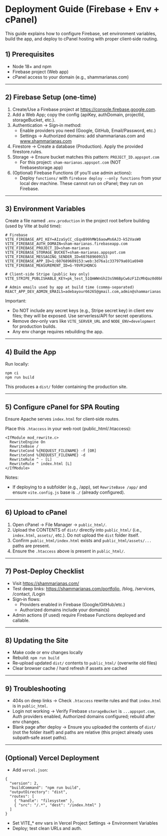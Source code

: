 # Deployment Guide (Firebase + Env + cPanel)

This guide explains how to configure Firebase, set environment variables, build the app, and deploy to cPanel hosting with proper client‑side routing.

## 1) Prerequisites
- Node 18+ and npm
- Firebase project (Web app)
- cPanel access to your domain (e.g., shammarianas.com)

---
## 2) Firebase Setup (one‑time)
1. Create/Use a Firebase project at https://console.firebase.google.com.
2. Add a Web App; copy the config (apiKey, authDomain, projectId, storageBucket, etc.).
3. Authentication → Sign‑in method:
   - Enable providers you need (Google, GitHub, Email/Password, etc.)
   - Settings → Authorized domains: add shammarianas.com and www.shammarianas.com
4. Firestore → Create a database (Production). Apply the provided firestore.rules.
5. Storage → Ensure bucket matches this pattern: `PROJECT_ID.appspot.com`
   - For this project: `sham-marianas.appspot.com` (NOT firebasestorage.app)
6. (Optional) Firebase Functions (if you’ll use admin actions):
   - Deploy `functions/` with `firebase deploy --only functions` from your local dev machine. These cannot run on cPanel; they run on Firebase.

---
## 3) Environment Variables
Create a file named `.env.production` in the project root before building (used by Vite at build time):

```
# Firebase
VITE_FIREBASE_API_KEY=AIzaSyCC_cEqxB99hMW16aowMs6AJ3-k52VasW0
VITE_FIREBASE_AUTH_DOMAIN=sham-marianas.firebaseapp.com
VITE_FIREBASE_PROJECT_ID=sham-marianas
VITE_FIREBASE_STORAGE_BUCKET=sham-marianas.appspot.com
VITE_FIREBASE_MESSAGING_SENDER_ID=607689609153
VITE_FIREBASE_APP_ID=1:607689609153:web:3d76a1c337979a691a6940
VITE_FIREBASE_MEASUREMENT_ID=G-Y0VR1HQNCG

# Client‑side Stripe (public key only)
VITE_STRIPE_PUBLISHABLE_KEY=pk_test_51QmWWnGh23sSN6BpCw6zF1ZcMhQaz0d0bkmHUHNV2OGJiBOasWO5WASDViEHSwQ1IDUmwKABJTwKoy6BZUZy1PXV00dIB9lEuJ

# Admin emails used by app at build time (comma‑separated)
REACT_APP_DEV_ADMIN_EMAILS=adebayour66265@gmail.com,admin@shammarianas.com,shammarianas@gmail.com
```

Important:
- Do NOT include any secret keys (e.g., Stripe secret key) in client env files; they will be exposed. Use serverless/API for secret operations.
- Remove dev‑only vars like `VITE_SERVER_URL` and `NODE_ENV=development` for production builds.
- Any env change requires rebuilding the app.

---
## 4) Build the App
Run locally:

```
npm ci
npm run build
```

This produces a `dist/` folder containing the production site.

---
## 5) Configure cPanel for SPA Routing
Ensure Apache serves `index.html` for client‑side routes.

Place this `.htaccess` in your web root (public_html/.htaccess):

```
<IfModule mod_rewrite.c>
  RewriteEngine On
  RewriteBase /
  RewriteCond %{REQUEST_FILENAME} -f [OR]
  RewriteCond %{REQUEST_FILENAME} -d
  RewriteRule ^ - [L]
  RewriteRule ^ index.html [L]
</IfModule>
```

Notes:
- If deploying to a subfolder (e.g., /app), set `RewriteBase /app/` and ensure `vite.config.js` base is `./` (already configured).

---
## 6) Upload to cPanel
1. Open cPanel → File Manager → `public_html/`.
2. Upload the CONTENTS of `dist/` directly into `public_html/` (i.e., `index.html`, `assets/`, etc.). Do not upload the `dist` folder itself.
3. Confirm `public_html/index.html` exists and `public_html/assets/...` paths are present.
4. Ensure the `.htaccess` above is present in `public_html/`.

---
## 7) Post‑Deploy Checklist
- Visit https://shammarianas.com/
- Test deep links: https://shammarianas.com/portfolio, /blog, /services, /contact, /Login
- Sign‑in flows:
  - Providers enabled in Firebase (Google/GitHub/etc.)
  - Authorized domains include your domain(s)
- Admin actions (if used) require Firebase Functions deployed and callable.

---
## 8) Updating the Site
- Make code or env changes locally
- Rebuild: `npm run build`
- Re‑upload updated `dist/` contents to `public_html/` (overwrite old files)
- Clear browser cache / hard refresh if assets are cached

---
## 9) Troubleshooting
- 404s on deep links → Check `.htaccess` rewrite rules and that `index.html` is in `public_html`.
- Login not working → Verify Firebase `storageBucket` is `...appspot.com`, Auth providers enabled, Authorized domains configured; rebuild after env changes.
- Blank page after deploy → Ensure you uploaded the contents of `dist/` (not the folder itself) and paths are relative (this project already uses subpath‑safe asset paths).

---
## (Optional) Vercel Deployment
- Add `vercel.json`:
```
{
  "version": 2,
  "buildCommand": "npm run build",
  "outputDirectory": "dist",
  "routes": [
    { "handle": "filesystem" },
    { "src": "/.*", "dest": "/index.html" }
  ]
}
```
- Set VITE_* env vars in Vercel Project Settings → Environment Variables
- Deploy; test clean URLs and auth.
